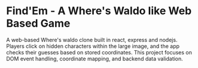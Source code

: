 # Find'Em - A Where's Waldo like Web Based Game

A web-based Where's waldo clone built in react, express and nodejs. Players click on hidden characters within the large image, and the app checks their guesses based on stored coordinates. This project focuses on DOM event handling, coordinate mapping, and backend data validation.
